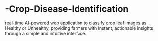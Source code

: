 # -Crop-Disease-Identification
 real-time AI-powered web application to classify crop leaf images as Healthy or Unhealthy, providing farmers with instant, actionable insights through a simple and intuitive interface.
